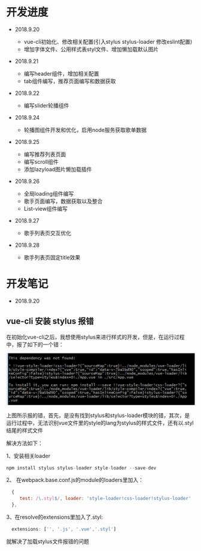 
# 开发进度

* 2018.9.20

  * vue-cli初始化、修改相关配置(引入stylus  stylus-loader  修改eslint配置)
  * 增加字体文件、公用样式表styl文件、增加懒加载默认图片

* 2018.9.21
  * 编写header组件，增加相关配置
  * tab组件编写，推荐页面编写和数据获取

* 2018.9.22
  * 编写slider轮播组件

* 2018.9.24
  * 轮播图组件开发和优化，启用node服务获取歌单数据

* 2018.9.25
  * 编写推荐列表页面
  * 编写scroll组件
  * 添加lazyload图片懒加载插件

* 2018.9.26
  * 全局loading组件编写
  * 歌手页面编写，数据获取以及整合
  * List-view组件编写

* 2018.9.27
  * 歌手列表页交互优化

* 2018.9.28
  * 歌手列表页固定title效果


# 开发笔记

* 2018.9.20

## vue-cli 安装 stylus 报错

在初始化vue-cli之后，我想使用stylus来进行样式的开发，但是，在运行过程中，报了如下的一个错：

![](https://github.com/bettermu/blog-picture-store/blob/master/vue-music-app/stylus%E6%8A%A5%E9%94%99.png?raw=true)

上图所示报的错，首先，是没有找到stylus和stylus-loader模块的错，其次，是运行过程中，无法识别vue文件里的style的lang为stylus的样式文件，还有以.styl结尾的样式文件

解决方法如下：

1、安装相关loader

``` js
npm install stylus stylus-loader style-loader --save-dev
```

2、 在webpack.base.conf.js的module的loaders里加入：

``` js
  {
     test: /\.styl$/, loader: 'style-loader!css-loader!stylus-loader'
  },
```

3、在resolve的extensions里加入了.styl:

```js
  extensions: ['', '.js', '.vue','.styl']
```

就解决了加载stylus文件报错的问题






